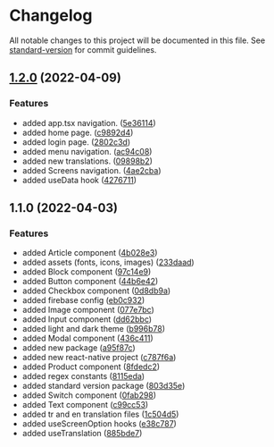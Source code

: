 # Changelog

All notable changes to this project will be documented in this file. See [standard-version](https://github.com/conventional-changelog/standard-version) for commit guidelines.

## [1.2.0](https://github.com/AyberkCakar/react-native-expo-starter-kit/compare/v1.1.0...v1.2.0) (2022-04-09)


### Features

* added app.tsx navigation. ([5e36114](https://github.com/AyberkCakar/react-native-expo-starter-kit/commit/5e36114f56d00a75335df615c95edce53e16fb7e))
* added home page. ([c9892d4](https://github.com/AyberkCakar/react-native-expo-starter-kit/commit/c9892d49756907a0cb0f1d68cdd782d14fe0aa1c))
* added login page. ([2802c3d](https://github.com/AyberkCakar/react-native-expo-starter-kit/commit/2802c3d9052f67b987cfed2848f789901c651f18))
* added menu navigation. ([ac94c08](https://github.com/AyberkCakar/react-native-expo-starter-kit/commit/ac94c0821e0382dc493c80c436d267437a2a14d3))
* added new translations. ([09898b2](https://github.com/AyberkCakar/react-native-expo-starter-kit/commit/09898b2d770e3c18d7e2fd478e4c49c4362afdb6))
* added Screens navigation. ([4ae2cba](https://github.com/AyberkCakar/react-native-expo-starter-kit/commit/4ae2cba5e08e39c46b3016e5741bc8fa4e1dcd1f))
* added useData hook ([4276711](https://github.com/AyberkCakar/react-native-expo-starter-kit/commit/4276711a5d8b4531b8e609c674adcb2a16c36c09))

## 1.1.0 (2022-04-03)


### Features

* added Article component ([4b028e3](https://github.com/AyberkCakar/react-native-expo-starter-kit/commit/4b028e34ffadae21d3509d3bc9f18c03522eb033))
* added assets (fonts, icons, images) ([233daad](https://github.com/AyberkCakar/react-native-expo-starter-kit/commit/233daaddf47e64ca64d56ba2aa09499932253797))
* added Block component ([97c14e9](https://github.com/AyberkCakar/react-native-expo-starter-kit/commit/97c14e9f1396151c16c2eb7a184e054c3bde4d07))
* added Button component ([44b6e42](https://github.com/AyberkCakar/react-native-expo-starter-kit/commit/44b6e42e8ec8364ecf0f22773f777735ef81e8f6))
* added Checkbox component ([0d8db9a](https://github.com/AyberkCakar/react-native-expo-starter-kit/commit/0d8db9a66f5eab6f5cfa4458959f1809d2d45496))
* added firebase config ([eb0c932](https://github.com/AyberkCakar/react-native-expo-starter-kit/commit/eb0c93231e6647dd8ba23ae94db9f258212a69d3))
* added Image component ([077e7bc](https://github.com/AyberkCakar/react-native-expo-starter-kit/commit/077e7bc4aba8c1f961eba5c8b03548b2545a7a90))
* added Input component ([dd62bbc](https://github.com/AyberkCakar/react-native-expo-starter-kit/commit/dd62bbcb45800f6e0cdf4544412fcd22d7e5b694))
* added light and dark theme ([b996b78](https://github.com/AyberkCakar/react-native-expo-starter-kit/commit/b996b785ce4a08459d7065809483c6bbd71cfdb7))
* added Modal component ([436c411](https://github.com/AyberkCakar/react-native-expo-starter-kit/commit/436c411ed820b9ad9aec717b6bc37a67c26d5596))
* added new package ([a95f87c](https://github.com/AyberkCakar/react-native-expo-starter-kit/commit/a95f87c8b0ab56ff0e2d17e4b168647c37ec5000))
* added new react-native project ([c787f6a](https://github.com/AyberkCakar/react-native-expo-starter-kit/commit/c787f6a62203ffebe1237af89c911a079e5848d0))
* added Product component ([8fdedc2](https://github.com/AyberkCakar/react-native-expo-starter-kit/commit/8fdedc252497e0d19f6b1f5f4002c42b423c3f90))
* added regex constants ([8115eda](https://github.com/AyberkCakar/react-native-expo-starter-kit/commit/8115edac50805182c5c47fd2d4ebf8855dc4f77e))
* added standard version package ([803d35e](https://github.com/AyberkCakar/react-native-expo-starter-kit/commit/803d35e3efd94a42660cfaa94c0ab863de30ed80))
* added Switch component ([0fab298](https://github.com/AyberkCakar/react-native-expo-starter-kit/commit/0fab298c43cdf079c5101598c1b634f71768a476))
* added Text component ([c99cc53](https://github.com/AyberkCakar/react-native-expo-starter-kit/commit/c99cc53f2aaa8c6ef815fd82deee87abec9a8246))
* added tr and en translation files ([1c504d5](https://github.com/AyberkCakar/react-native-expo-starter-kit/commit/1c504d560880e142e26b45fbd1aa9636e461424d))
* added useScreenOption hooks ([e38c787](https://github.com/AyberkCakar/react-native-expo-starter-kit/commit/e38c78777de05a94455ad43e96d80262b3857005))
* added useTranslation ([885bde7](https://github.com/AyberkCakar/react-native-expo-starter-kit/commit/885bde710f30dbe2585d455d632ea8206a802d36))
